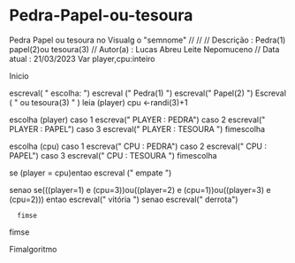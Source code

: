 # Pedra-Papel-ou-tesoura
Pedra Papel ou tesoura no Visualg
o "semnome"
//
//
// Descrição   : Pedra(1) papel(2)ou tesoura(3)
// Autor(a)    : Lucas Abreu Leite Nepomuceno
// Data atual  : 21/03/2023
Var
   player,cpu:inteiro

Inicio

   escreval( " escolha: ")
   escreval (" Pedra(1) ")
   escreval(" Papel(2) ")
   Escreval ( " ou tesoura(3) " )
   leia (player)
   cpu <-randi(3)+1



   escolha (player)
   caso 1
      escreva(" PLAYER : PEDRA")
   caso 2
      escreval(" PLAYER : PAPEL")
   caso 3
      escreval(" PLAYER : TESOURA ")
   fimescolha



   escolha (cpu)
   caso 1
      escreva(" CPU : PEDRA")
   caso 2
      escreval(" CPU : PAPEL")
   caso 3
      escreval(" CPU : TESOURA ")
   fimescolha



   se (player = cpu)entao
      escreval (" empate ")

   senao
      se(((player=1) e (cpu=3))ou((player=2) e (cpu=1))ou((player=3) e (cpu=2))) entao
         escreval(" vitória ")
      senao
         escreval(" derrota")

      fimse
   fimse


Fimalgoritmo
